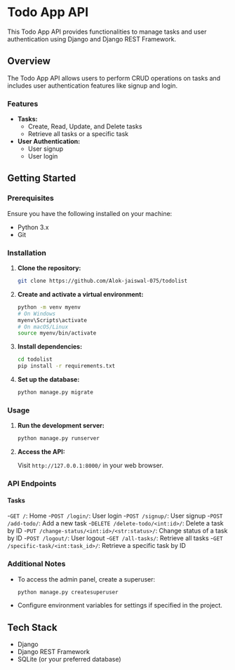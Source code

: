 # Todo App API

This Todo App API provides functionalities to manage tasks and user authentication using Django and Django REST Framework.

## Overview

The Todo App API allows users to perform CRUD operations on tasks and includes user authentication features like signup and login.

### Features

- **Tasks:**
  - Create, Read, Update, and Delete tasks
  - Retrieve all tasks or a specific task
- **User Authentication:**
  - User signup
  - User login

## Getting Started

### Prerequisites

Ensure you have the following installed on your machine:

- Python 3.x
- Git

### Installation

1. **Clone the repository:**

   ```bash
   git clone https://github.com/Alok-jaiswal-075/todolist
   ```
2. **Create and activate a virtual environment:**

   ```bash
   python -m venv myenv
   # On Windows
   myenv\Scripts\activate
   # On macOS/Linux
   source myenv/bin/activate
   ```
3. **Install dependencies:**

   ```bash
   cd todolist
   pip install -r requirements.txt
   ```
4. **Set up the database:**

   ```bash
   python manage.py migrate
   ```

### Usage

1. **Run the development server:**

   ```bash
   python manage.py runserver
   ```
2. **Access the API:**

   Visit `http://127.0.0.1:8000/` in your web browser.

### API Endpoints

#### Tasks

-`GET /`: Home
-`POST /login/`: User login
-`POST /signup/`: User signup
-`POST /add-todo/`: Add a new task
-`DELETE /delete-todo/<int:id>/`: Delete a task by ID
-`PUT /change-status/<int:id>/<str:status>/`: Change status of a task by ID
-`POST /logout/`: User logout
-`GET /all-tasks/`: Retrieve all tasks
-`GET /specific-task/<int:task_id>/`: Retrieve a specific task by ID

### Additional Notes

- To access the admin panel, create a superuser:

  ```bash
  python manage.py createsuperuser
  ```
- Configure environment variables for settings if specified in the project.

## Tech Stack

- Django
- Django REST Framework
- SQLite (or your preferred database)
